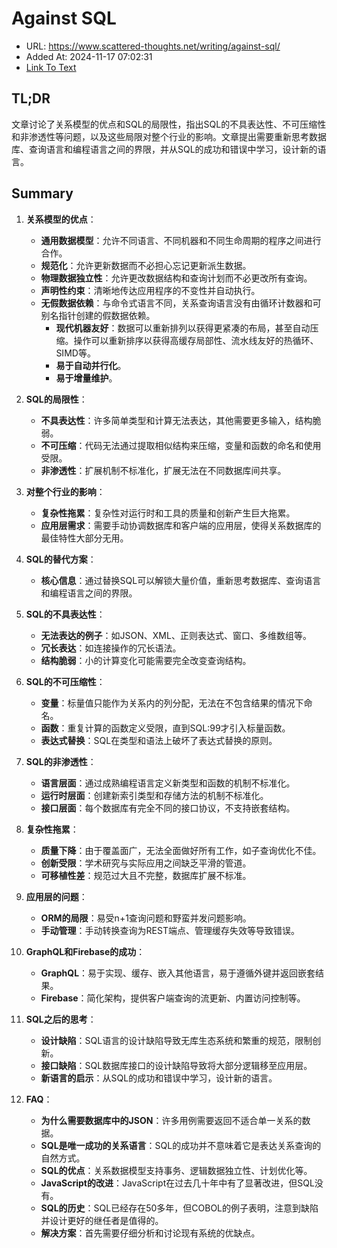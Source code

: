 # Against SQL
- URL: https://www.scattered-thoughts.net/writing/against-sql/
- Added At: 2024-11-17 07:02:31
- [Link To Text](2024-11-17-against-sql_raw.md)

## TL;DR
文章讨论了关系模型的优点和SQL的局限性，指出SQL的不具表达性、不可压缩性和非渗透性等问题，以及这些局限对整个行业的影响。文章提出需要重新思考数据库、查询语言和编程语言之间的界限，并从SQL的成功和错误中学习，设计新的语言。

## Summary
1. **关系模型的优点**：
   - **通用数据模型**：允许不同语言、不同机器和不同生命周期的程序之间进行合作。
   - **规范化**：允许更新数据而不必担心忘记更新派生数据。
   - **物理数据独立性**：允许更改数据结构和查询计划而不必更改所有查询。
   - **声明性约束**：清晰地传达应用程序的不变性并自动执行。
   - **无假数据依赖**：与命令式语言不同，关系查询语言没有由循环计数器和可别名指针创建的假数据依赖。
     - **现代机器友好**：数据可以重新排列以获得更紧凑的布局，甚至自动压缩。操作可以重新排序以获得高缓存局部性、流水线友好的热循环、SIMD等。
     - **易于自动并行化**。
     - **易于增量维护**。

2. **SQL的局限性**：
   - **不具表达性**：许多简单类型和计算无法表达，其他需要更多输入，结构脆弱。
   - **不可压缩**：代码无法通过提取相似结构来压缩，变量和函数的命名和使用受限。
   - **非渗透性**：扩展机制不标准化，扩展无法在不同数据库间共享。

3. **对整个行业的影响**：
   - **复杂性拖累**：复杂性对运行时和工具的质量和创新产生巨大拖累。
   - **应用层需求**：需要手动协调数据库和客户端的应用层，使得关系数据库的最佳特性大部分无用。

4. **SQL的替代方案**：
   - **核心信息**：通过替换SQL可以解锁大量价值，重新思考数据库、查询语言和编程语言之间的界限。

5. **SQL的不具表达性**：
   - **无法表达的例子**：如JSON、XML、正则表达式、窗口、多维数组等。
   - **冗长表达**：如连接操作的冗长语法。
   - **结构脆弱**：小的计算变化可能需要完全改变查询结构。

6. **SQL的不可压缩性**：
   - **变量**：标量值只能作为关系内的列分配，无法在不包含结果的情况下命名。
   - **函数**：重复计算的函数定义受限，直到SQL:99才引入标量函数。
   - **表达式替换**：SQL在类型和语法上破坏了表达式替换的原则。

7. **SQL的非渗透性**：
   - **语言层面**：通过成熟编程语言定义新类型和函数的机制不标准化。
   - **运行时层面**：创建新索引类型和存储方法的机制不标准化。
   - **接口层面**：每个数据库有完全不同的接口协议，不支持嵌套结构。

8. **复杂性拖累**：
   - **质量下降**：由于覆盖面广，无法全面做好所有工作，如子查询优化不佳。
   - **创新受限**：学术研究与实际应用之间缺乏平滑的管道。
   - **可移植性差**：规范过大且不完整，数据库扩展不标准。

9. **应用层的问题**：
   - **ORM的局限**：易受n+1查询问题和野蛮并发问题影响。
   - **手动管理**：手动转换查询为REST端点、管理缓存失效等导致错误。

10. **GraphQL和Firebase的成功**：
    - **GraphQL**：易于实现、缓存、嵌入其他语言，易于遵循外键并返回嵌套结果。
    - **Firebase**：简化架构，提供客户端查询的流更新、内置访问控制等。

11. **SQL之后的思考**：
    - **设计缺陷**：SQL语言的设计缺陷导致无库生态系统和繁重的规范，限制创新。
    - **接口缺陷**：SQL数据库接口的设计缺陷导致将大部分逻辑移至应用层。
    - **新语言的启示**：从SQL的成功和错误中学习，设计新的语言。

12. **FAQ**：
    - **为什么需要数据库中的JSON**：许多用例需要返回不适合单一关系的数据。
    - **SQL是唯一成功的关系语言**：SQL的成功并不意味着它是表达关系查询的自然方式。
    - **SQL的优点**：关系数据模型支持事务、逻辑数据独立性、计划优化等。
    - **JavaScript的改进**：JavaScript在过去几十年中有了显著改进，但SQL没有。
    - **SQL的历史**：SQL已经存在50多年，但COBOL的例子表明，注意到缺陷并设计更好的继任者是值得的。
    - **解决方案**：首先需要仔细分析和讨论现有系统的优缺点。
